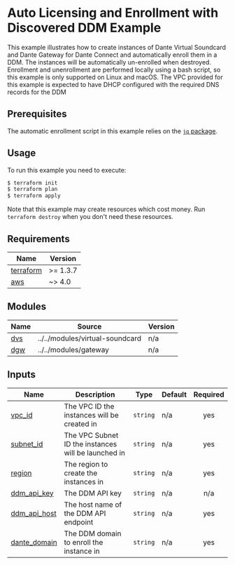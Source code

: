 <!-- Copyright 2023 Audinate Pty Ltd and/or its licensors -->

# Auto Licensing and Enrollment with Discovered DDM Example

This example illustrates how to create instances of Dante Virtual Soundcard and Dante Gateway for Dante Connect and automatically enroll them in a DDM.
The instances will be automatically un-enrolled when destroyed.  
Enrollment and unenrollment are performed locally using a bash script, so this example is only supported on Linux and macOS.
The VPC provided for this example is expected to have DHCP configured with the required DNS records for the DDM

## Prerequisites

The automatic enrollment script in this example relies on the [`jq` package](https://jqlang.github.io/jq/).

## Usage

To run this example you need to execute:

```bash
$ terraform init
$ terraform plan
$ terraform apply
```

Note that this example may create resources which cost money. Run `terraform destroy` when you don't need these resources.

<!-- BEGIN_TF_DOCS -->
## Requirements

| Name | Version |
|------|---------|
| <a name="requirement_terraform"></a> [terraform](#requirement\_terraform) | >= 1.3.7 |
| <a name="requirement_aws"></a> [aws](#requirement\_aws) | ~> 4.0 |

## Modules

| Name | Source | Version |
|------|--------|---------|
| <a name="module_dvs"></a> [dvs](#module\_dvs) | ../../modules/virtual-soundcard | n/a |
| <a name="module_dgw"></a> [dgw](#module\_dgw) | ../../modules/gateway | n/a |


## Inputs

| Name | Description | Type | Default | Required |
|------|-------------|------|---------|:--------:|
| <a name="input_vpc_id"></a> [vpc\_id](#input\_vpc\_id) | The VPC ID the instances will be created in | `string` | n/a | yes |
| <a name="input_subnet_id"></a> [subnet\_id](#input\_subnet\_id) | The VPC Subnet ID the instances will be launched in | `string` | n/a | yes |
| <a name="input_region"></a> [region](#input\_region) | The region to create the instances in | `string` | n/a | yes |
| <a name="input_ddm_api_key"></a> [ddm\_api\_key](#input\_ddm\_api\_key) | The DDM API key | `string` | n/a | n/a | yes |
| <a name="input_ddm_api_host"></a> [ddm\_api\_host](#input\_ddm\_api\_host) | The host name of the DDM API endpoint | `string` | n/a | yes |
| <a name="input_dante_domain"></a> [dante\_domain](#input\_dante\_domain) | The DDM domain to enroll the instance in | `string` | n/a | yes |


<!-- END_TF_DOCS -->
